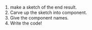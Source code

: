 1. make a sketch of the end result.
2. Carve up the sketch into component.
3. Give the component names.
4. Write the code!